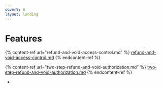 ```yaml
---
coverY: 0
layout: landing
---
```


# Features



####

{% content-ref url="refund-and-void-access-control.md" %}
[refund-and-void-access-control.md](refund-and-void-access-control.md)
{% endcontent-ref %}

{% content-ref url="two-step-refund-and-void-authorization.md" %}
[two-step-refund-and-void-authorization.md](two-step-refund-and-void-authorization.md)
{% endcontent-ref %}





*
